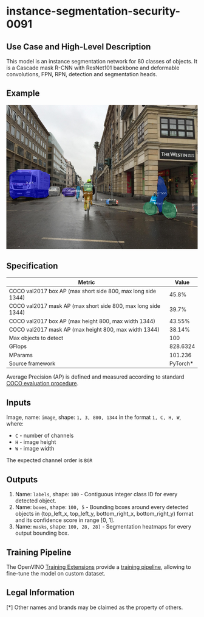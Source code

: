# instance-segmentation-security-0091

## Use Case and High-Level Description

This model is an instance segmentation network for 80 classes of objects.
It is a Cascade mask R-CNN with ResNet101 backbone and deformable convolutions,
FPN, RPN, detection and segmentation heads.

## Example

![](./assets/instance-segmentation-security-0091.png)

## Specification

| Metric                                                              | Value                                     |
|---------------------------------------------------------------------|-------------------------------------------|
| COCO val2017 box AP (max short side 800, max long side 1344)        | 45.8%                                     |
| COCO val2017 mask AP (max short side 800, max long side 1344)       | 39.7%                                     |
| COCO val2017 box AP (max height 800, max width 1344)                | 43.55%                                    |
| COCO val2017 mask AP (max height 800, max width 1344)               | 38.14%                                    |
| Max objects to detect                                               | 100                                       |
| GFlops                                                              | 828.6324                                  |
| MParams                                                             | 101.236                                   |
| Source framework                                                    | PyTorch\*                                 |

Average Precision (AP) is defined and measured according to standard
[COCO evaluation procedure](https://cocodataset.org/#detection-eval).

## Inputs

Image, name: `image`, shape: `1, 3, 800, 1344` in the format `1, C, H, W`, where:

- `C` - number of channels
- `H` - image height
- `W` - image width

The expected channel order is `BGR`

## Outputs

1. Name: `labels`, shape: `100` - Contiguous integer class ID for every
   detected object.
2. Name: `boxes`, shape: `100, 5` - Bounding boxes around every detected objects
   in (top_left_x, top_left_y, bottom_right_x, bottom_right_y) format and its
   confidence score in range [0, 1].
3. Name: `masks`, shape: `100, 28, 28]` - Segmentation heatmaps for every output
    bounding box.

## Training Pipeline

The OpenVINO [Training Extensions](https://github.com/openvinotoolkit/training_extensions/blob/misc/README.md) provide a [training pipeline](https://github.com/openvinotoolkit/training_extensions/blob/misc/models/instance_segmentation/model_templates/coco-instance-segmentation/readme.md), allowing to fine-tune the model on custom dataset.

## Legal Information

[*] Other names and brands may be claimed as the property of others.
